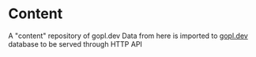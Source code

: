 # Content

A "content" repository of gopl.dev
Data from here is imported to [gopl.dev](https://gopl.dev/) database to be served through HTTP API

